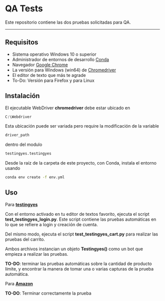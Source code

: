 # QA Tests

Este repositorio contiene las dos pruebas solicitadas para QA.

-----------------------------------------------

## Requisitos

* Sistema operativo Windows 10 o superior
* Administrador de entornos de desarrollo [Conda](https://www.anaconda.com/download/success)
* Navegador [Google Chrome](https://www.google.com/intl/es_mx/chrome/)
* La versión para Windows (win64) de [Chromedriver](https://storage.googleapis.com/chrome-for-testing-public/137.0.7151.119/win64/chromedriver-win64.zip)
* El editor de texto que más te agrade
* To-Do: Versión para Firefox y para Linux

## Instalación

El ejecutable WebDriver **chromedriver** debe estar ubicado en 

```bash
C:\Webdriver
```

Esta ubicación puede ser variada pero require la modificación de la variable

```bash
driver_path
```

dentro del modulo 

```bash
testingyes.testingyes
```

Desde la raíz de la carpeta de este proyecto, con Conda, instala el entorno usando 


```bash
conda env create -f env.yml
```

## Uso

Para **[testingyes](http://www.testingyes.com/onlineshop/)**

Con el entorno activado en tu editor de textos favorito, ejecuta el script **test_testingyes_login.py**. Este script contiene las pruebas automáticas en lo que se refiere a login y creación de cuenta.

Del mismo modo, ejecuta el script **test_testingyes_cart.py** para realizar las pruebas del carrito.

Ambos archivos instancian un objeto **Testingyes()** como un bot que empieza a realizar las pruebas.

**TO-DO**: terminar las pruebas automáticas sobre la cantidad de producto límite, y encontrar la manera de tomar una o varias capturas de la prueba automática. 

Para **[Amazon](http://www.testingyes.com/onlineshop/)**

**TO-DO**: Terminar correctamente la prueba